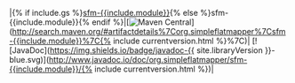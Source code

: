 |{% if include.gs %}[sfm-{{include.module}}](01{{include.gs}}-getting-started-{{include.module}}.html){% else %}sfm-{{include.module}}{% endif %}|[![Maven Central](https://img.shields.io/maven-central/v/org.simpleflatmapper/sfm-{{include.module}}.svg)](http://search.maven.org/#artifactdetails%7Corg.simpleflatmapper%7Csfm-{{include.module}}%7C{% include currentversion.html %}%7C)| [![JavaDoc](https://img.shields.io/badge/javadoc-{{ site.libraryVersion }}-blue.svg)](http://www.javadoc.io/doc/org.simpleflatmapper/sfm-{{include.module}}/{% include currentversion.html %})|